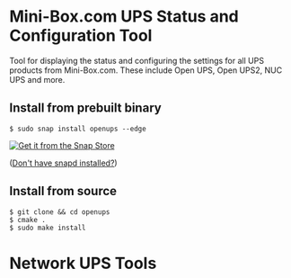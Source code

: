 
# Mini-Box.com UPS Status and Configuration Tool

Tool for displaying the status and configuring the settings for all UPS products from Mini-Box.com. These include Open UPS, Open UPS2, NUC UPS and more.

## Install from prebuilt binary

    $ sudo snap install openups --edge

[![Get it from the Snap Store](https://snapcraft.io/static/images/badges/en/snap-store-white.svg)](https://snapcraft.io/openups)

([Don't have snapd installed?](https://snapcraft.io/docs/core/install))

## Install from source

    $ git clone && cd openups
    $ cmake .
    $ sudo make install

# Network UPS Tools